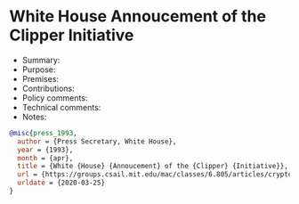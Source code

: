 # White House Annoucement of the Clipper Initiative

- Summary:
- Purpose:
- Premises:
- Contributions:
- Policy comments:
- Technical comments:
- Notes:

```bib
@misc{press_1993,
  author = {Press Secretary, White House},
  year = {1993},
  month = {apr},
  title = {White {House} {Annoucement} of the {Clipper} {Initiative}},
  url = {https://groups.csail.mit.edu/mac/classes/6.805/articles/crypto/clipper-announcement.html},
  urldate = {2020-03-25}
}
```

